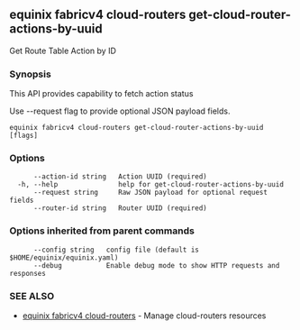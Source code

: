 ## equinix fabricv4 cloud-routers get-cloud-router-actions-by-uuid

Get Route Table Action by ID

### Synopsis

This API provides capability to fetch action status

Use --request flag to provide optional JSON payload fields.

```
equinix fabricv4 cloud-routers get-cloud-router-actions-by-uuid [flags]
```

### Options

```
      --action-id string   Action UUID (required)
  -h, --help               help for get-cloud-router-actions-by-uuid
      --request string     Raw JSON payload for optional request fields
      --router-id string   Router UUID (required)
```

### Options inherited from parent commands

```
      --config string   config file (default is $HOME/equinix/equinix.yaml)
      --debug           Enable debug mode to show HTTP requests and responses
```

### SEE ALSO

* [equinix fabricv4 cloud-routers](equinix_fabricv4_cloud-routers.md)	 - Manage cloud-routers resources

